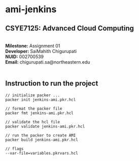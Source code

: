 # ami-jenkins

## CSYE7125: Advanced Cloud Computing

<br>
<strong>Milestone:</strong> Assignment 01 <br>
<strong>Developer:</strong> SaiMahith Chigurupati <br>
<strong>NUID:</strong> 002700539 <br>
<strong>Email:</strong> chigurupati.sa@northeastern.edu <br>
<br>

## Instruction to run the project

```
// initialize packer ...
packer init jenkins-ami.pkr.hcl

// format the packer file
packer fmt jenkins-ami.pkr.hcl

// validate the hcl file
packer validate jenkins-ami.pkr.hcl

// run the packer to create AMI
packer build jenkins-ami.pkr.hcl

// flags
--var-file=variables.pkrvars.hcl

```
